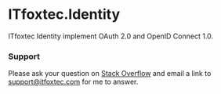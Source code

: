# ITfoxtec.Identity
ITfoxtec Identity implement OAuth 2.0 and OpenID Connect 1.0.

### Support
Please ask your question on <a href="https://stackoverflow.com/">Stack Overflow</a> and email a link to <a href="mailto:support@itfoxtec.com?subject=ITfoxtec Identity">support@itfoxtec.com</a> for me to answer.<br />
